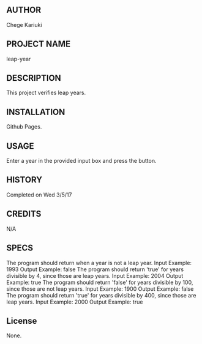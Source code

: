## AUTHOR
Chege Kariuki
## PROJECT NAME
leap-year
## DESCRIPTION
This project verifies leap years.
## INSTALLATION
Github Pages.
## USAGE
Enter a year in the provided input box and press the button.
## HISTORY
Completed on Wed 3/5/17
## CREDITS
N/A
## SPECS
The program should return when a year is not a leap year.
  Input Example: 1993
  Output Example: false
The program should return 'true' for years divisible by 4, since those are leap years.
  Input Example: 2004
  Output Example: true
The program should return 'false' for years divisible by 100, since those are not leap years.
  Input Example: 1900
  Output Example: false
The program should return 'true' for years divisible by 400, since those are leap years.
  Input Example: 2000
  Output Example: true
## License
None.
